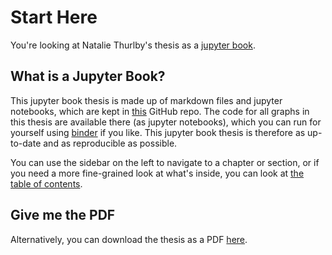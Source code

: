 # Start Here

[//]: # (TODO: Check Thesis title)
[//]: # (TODO: Check links)
[//]: # (TODO: Check reference to chapters)

You're looking at Natalie Thurlby's thesis <!-- TODO: Thesis title--> as a [jupyter book](https://jupyterbook.org/intro.html). 

## What is a Jupyter Book?

This jupyter book thesis is made up of markdown files and jupyter notebooks, which are kept in [this](link-to-github) GitHub repo. The code for all graphs in <!--chapters X, Y and Z of--> this thesis are available there (as jupyter notebooks), which you can run for yourself using [binder](link-to-binder) if you like. This jupyter book thesis is therefore as up-to-date and as reproducible as possible.

You can use the sidebar on the left to navigate to a chapter or section, or if you need a more fine-grained look at what's inside, you can look at [the table of contents](link-to-full-table-of-contents). 

## Give me the PDF 
Alternatively, you can download the thesis as a PDF [here](link-to-download). 

[link-to-download]: <!-- -->
[link-to-full-table-of-contents]: <!-- -->
[link-to-github]: <!-- -->
[link-to-binder]: <!-- -->